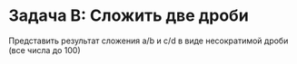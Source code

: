 # Задача В: Сложить две дроби

Представить результат сложения a/b и с/d в виде несократимой дроби (все числа до 100)
